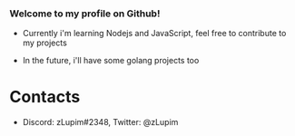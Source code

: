 ### Welcome to my profile on Github!

* Currently i'm learning Nodejs and JavaScript, feel free to contribute to my projects

* In the future, i'll have some golang projects too

# Contacts
* Discord: zLupim#2348, Twitter: @zLupim
